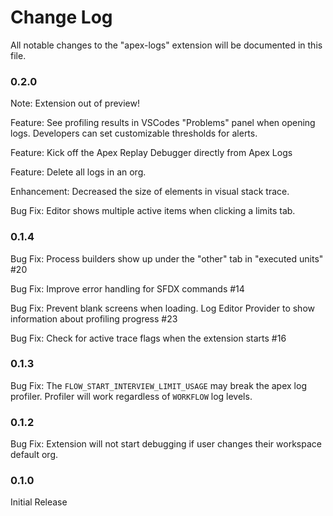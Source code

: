 # Change Log

All notable changes to the "apex-logs" extension will be documented in this file.

### 0.2.0

Note: Extension out of preview!

Feature: See profiling results in VSCodes "Problems" panel when opening logs. Developers can set customizable thresholds for alerts.

Feature: Kick off the Apex Replay Debugger directly from Apex Logs

Feature: Delete all logs in an org.

Enhancement: Decreased the size of elements in visual stack trace.

Bug Fix: Editor shows multiple active items when clicking a limits tab.

### 0.1.4

Bug Fix: Process builders show up under the "other" tab in "executed units" #20

Bug Fix: Improve error handling for SFDX commands #14

Bug Fix: Prevent blank screens when loading. Log Editor Provider to show information about profiling progress #23

Bug Fix: Check for active trace flags when the extension starts #16

### 0.1.3

Bug Fix: The `FLOW_START_INTERVIEW_LIMIT_USAGE` may break the apex log profiler. Profiler will work regardless of `WORKFLOW` log levels.

### 0.1.2

Bug Fix: Extension will not start debugging if user changes their workspace default org.

### 0.1.0

Initial Release
